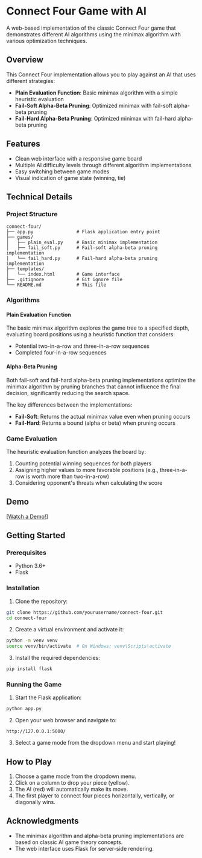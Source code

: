 # Connect Four Game with AI

A web-based implementation of the classic Connect Four game that demonstrates different AI algorithms using the minimax algorithm with various optimization techniques.

## Overview

This Connect Four implementation allows you to play against an AI that uses different strategies:

- **Plain Evaluation Function**: Basic minimax algorithm with a simple heuristic evaluation
- **Fail-Soft Alpha-Beta Pruning**: Optimized minimax with fail-soft alpha-beta pruning
- **Fail-Hard Alpha-Beta Pruning**: Optimized minimax with fail-hard alpha-beta pruning

## Features

- Clean web interface with a responsive game board
- Multiple AI difficulty levels through different algorithm implementations
- Easy switching between game modes
- Visual indication of game state (winning, tie)

## Technical Details

### Project Structure

```
connect-four/
├── app.py                # Flask application entry point
├── games/
│   ├── plain_eval.py     # Basic minimax implementation
│   ├── fail_soft.py      # Fail-soft alpha-beta pruning implementation
│   └── fail_hard.py      # Fail-hard alpha-beta pruning implementation
├── templates/
│   └── index.html        # Game interface
├── .gitignore            # Git ignore file
└── README.md             # This file
```

### Algorithms

#### Plain Evaluation Function

The basic minimax algorithm explores the game tree to a specified depth, evaluating board positions using a heuristic function that considers:
- Potential two-in-a-row and three-in-a-row sequences
- Completed four-in-a-row sequences

#### Alpha-Beta Pruning

Both fail-soft and fail-hard alpha-beta pruning implementations optimize the minimax algorithm by pruning branches that cannot influence the final decision, significantly reducing the search space.

The key differences between the implementations:
- **Fail-Soft**: Returns the actual minimax value even when pruning occurs
- **Fail-Hard**: Returns a bound (alpha or beta) when pruning occurs

### Game Evaluation

The heuristic evaluation function analyzes the board by:
1. Counting potential winning sequences for both players
2. Assigning higher values to more favorable positions (e.g., three-in-a-row is worth more than two-in-a-row)
3. Considering opponent's threats when calculating the score

## Demo
[[Watch a Demo!]](https://www.loom.com/share/eafacac748094f6badc13372ca73e13e?sid=b5b86410-36c1-4be8-ace5-13f9595f8a41)

## Getting Started

### Prerequisites

- Python 3.6+
- Flask

### Installation

1. Clone the repository:
```bash
git clone https://github.com/yourusername/connect-four.git
cd connect-four
```

2. Create a virtual environment and activate it:
```bash
python -m venv venv
source venv/bin/activate  # On Windows: venv\Scripts\activate
```

3. Install the required dependencies:
```bash
pip install flask
```

### Running the Game

1. Start the Flask application:
```bash
python app.py
```

2. Open your web browser and navigate to:
```
http://127.0.0.1:5000/
```

3. Select a game mode from the dropdown menu and start playing!

## How to Play

1. Choose a game mode from the dropdown menu.
2. Click on a column to drop your piece (yellow).
3. The AI (red) will automatically make its move.
4. The first player to connect four pieces horizontally, vertically, or diagonally wins.


## Acknowledgments

- The minimax algorithm and alpha-beta pruning implementations are based on classic AI game theory concepts.
- The web interface uses Flask for server-side rendering.